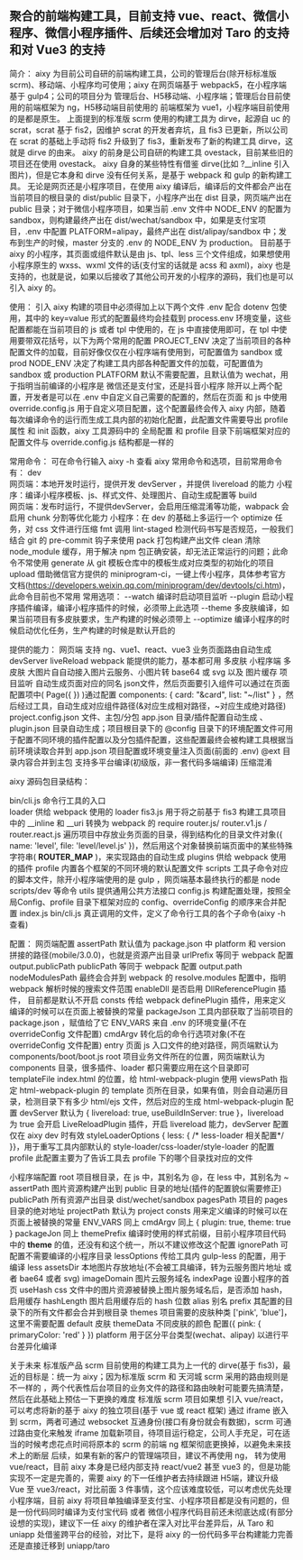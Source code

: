 ## 聚合的前端构建工具，目前支持 vue、react、微信小程序、微信小程序插件、后续还会增加对 Taro 的支持和对 Vue3 的支持

简介：
        aixy 为目前公司自研的前端构建工具，公司的管理后台(除开标标准版 scrm)、移动端、小程序均可使用；aixy 在网页端基于 webpack5，在小程序端基于 gulp4；公司的项目分为 管理后台、H5移动端、小程序端；管理后台目前使用的前端框架为 ng，H5移动端目前使用的 前端框架为 vue1，小程序端目前使用的是都是原生。
       上面提到的标准版 scrm 使用的构建工具为 dirve，起源自 uc 的 scrat，scrat 基于 fis2，因维护 scrat 的开发者弃坑，且 fis3 已更新，所以公司在 scrat 的基础上手动将 fis2 升级到了 fis3，重新发布了新的构建工具 dirve，这就是 dirve 的由来。
        aixy 的前身是公司自研的构建工具 ovestack，目前某些旧的项目还在使用 ovestack。
        aixy 自身的某些特性有借鉴 dirve(比如 ?__inline 引入图片)，但是它本身和 dirve 没有任何关系，是基于 webpack 和 gulp 的新构建工具。
        无论是网页还是小程序项目，在使用 aixy 编译后，编译后的文件都会产出在当前项目的根目录的 dist/public 目录下，小程序产出在 dist 目录，网页端产出在 public 目录；对于微信小程序项目，如果当前 .env 文件中 NODE_ENV 的配置为 sandbox，则构建最终产出在 dist/wechat/sandbox 中，如果是支付宝项目，.env 中配置 PLATFORM=alipay，最终产出在 dist/alipay/sandbox 中；发布到生产的时候，master 分支的 .env 的 NODE_ENV 为 production。
        目前基于 aixy 的小程序，其页面或组件默认是由 js、tpl、less 三个文件组成，如果想使用小程序原生的 wxss、wxml 文件的话(支付宝的话就是 acss 和 axml)，aixy 也是支持的，也就是说，如果以后接收了其他公司开发的小程序的源码，我们也是可以引入 aixy 的。

使用：
引入 aixy 构建的项目中必须得加上以下两个文件
.env    配合 dotenv 包使用，其中的 key=value 形式的配置最终均会挂载到 process.env 环境变量，这些配置都能在当前项目的 js 或者 tpl 中使用的，在 js 中直接使用即可，在 tpl 中使用要带双花括号，以下为两个常用的配置
PROJECT_ENV  决定了当前项目的各种配置文件的加载，目前好像仅仅在小程序端有使用到，可配置值为 sandbox 或 prod
NODE_ENV  决定了构建工具内部各种配置文件的加载，可配置值为 sandbox 或 production
PLATFORM  默认不需要配置，且默认值为 wechat，用于指明当前编译的小程序是 微信还是支付宝，还是抖音小程序
除开以上两个配置，开发者是可以在 .env 中自定义自己需要的配置的，然后在页面 和 js 中使用
override.config.js    用于自定义项目配置，这个配置最终会传入 aixy 内部，随着每次编译命令的运行而生成工具内部的初始化配置，此配置文件需要导出 profile 属性 和 init 函数，aixy 工具源码中的 全局配置 和 profile 目录下前端框架对应的配置文件与 override.config.js 结构都是一样的

常用命令：
    可在命令行输入 aixy -h 查看 aixy 常用命令和选项，目前常用命令有：
dev   
网页端：本地开发时运行，提供开发 devServer ，并提供 livereload 的能力
小程序：编译小程序模板、js、样式文件、处理图片、自动生成配置等
build  
网页端：发布时运行，不提供devServer，会启用压缩混淆等功能，wabpack 会启用 chunk 分割等优化能力
小程序：在 dev 的基础上多运行一个 optimize 任务，对 css 文件进行压缩
fmt
调用 lint-staged 检测代码书写是否规范，一般我们结合 git 的 pre-commit 钩子来使用
pack
打包构建产出文件
clean
清除 node_module 缓存，用于解决 npm 包正确安装，却无法正常运行的问题；此命令不常使用
generate
从 git 模板仓库中的模板生成对应类型的初始化的项目
upload
借助微信官方提供的 miniprogram-ci，一键上传小程序，具体参考官方文档(https://developers.weixin.qq.com/miniprogram/dev/devtools/ci.htm)，此命令目前也不常用
常用选项：
--watch   编译时启动项目监听
--plugin   启动小程序插件编译，编译小程序插件的时候，必须带上此选项
--theme    多皮肤编译，如果当前项目有多皮肤要求，生产构建的时候必须带上
--optimize    编译小程序的时候启动优化任务，生产构建的时候是默认开启的

提供的能力：
网页端
支持 ng、vue1、react、vue3
业务页面路由自动生成
devServer
liveReload
webpack 能提供的能力，基本都可用
多皮肤
小程序端
多皮肤
大图片自自动接入图片云服务、小图片转 base64 或 svg 以及 图片缓存
项目监听
自动生成页面对应的同名 json文件，然后页面要引入组件可以通过在页面配置项中( Page({   }) )通过配置 components: { card: "&card",  list: "~/list" } ，然后经过工具，自动生成对应组件路径(&对应生成相对路径，~对应生成绝对路径)
project.config.json 文件、主包/分包 app.json  目录/插件配置自动生成 、 plugin.json 目录自动生成；项目根目录下的 @config 目录下的环境配置文件可用于配置不同环境的插件配置以及分包插件配置，这些配置最终会被构建工具根据当前环境读取合并到 app.json 
项目配置或环境变量注入页面(前面的 .env)
@ext 目录内容合并到主包
支持多平台编译(初级版，非一套代码多端编译)
压缩混淆

aixy 源码包目录结构：

bin/cli.js  命令行工具的入口  
loader    供给 webpack 使用的 loader
fis3.js  用于将之前基于 fis3 构建工具项目中的 __inline 和 __uri 转换为 webpack 的 require
router.js/ router.v1.js / router.react.js  遍历项目中存放业务页面的目录，得到结构化的目录文件对象({ name: 'level', file: 'level/level.js'  })，然后用这个对象替换前端页面中的某些特殊字符串( __ROUTER_MAP__ )，来实现路由的自动生成
plugins    供给 webpack 使用的插件
profile    内置各个框架的不同环境的默认配置文件
scripts   工具子命令对应的脚本文件，除开小程序端使用的是 gulp ，网页端基本最终执行的都是 node scripts/dev 等命令
utils   提供通用公共方法接口
config.js  构建配置处理，按照全局Config、profile 目录下框架对应的 config、overrideConfig 的顺序来合并配置
index.js    bin/cli.js 真正调用的文件，定义了命令行工具的各个子命令(aixy -h 查看)

配置：
网页端配置
assertPath   默认值为 package.json 中 platform 和 version 拼接的路径(mobile/3.0.0)，也就是资源产出目录
urlPrefix  等同于 webpack 配置 output.publicPath
publicPath  等同于 webpack 配置 output.path
nodeModulesPath 最终会合并到 webpack 的 resolve.modules 配置中，指明webpack  解析时候的搜索文件范围
enableDll  是否启用 DllReferencePlugin 插件， 目前都是默认不开启
consts  传给 webpack definePlugin 插件，用来定义编译的时候可以在页面上被替换的常量
packageJson  工具内部获取了当前项目的 package.json ，赋值给了它
ENV_VARS  来自 .env 的环境变量(不在 overrideConfig 文件配置)
cmdArgv  转化后的命令行选项对象(不在 overrideConfig 文件配置)
entry  页面 js 入口文件的绝对路径，网页端默认为 components/boot/boot.js
root  项目业务文件所在的位置，网页端默认为 components 目录，很多插件、loader 都只需要应用在这个目录即可
templateFile  index.html 的位置，给 html-webpack-plugin 使用
viewsPath  指定 html-webpack-plugin 的 template 页所在目录，如果有值，则会自动遍历目录，检测目录下有多少 html/ejs 文件，然后对应的生成  html-webpack-plugin  配置
devServer  默认为 { livereload: true, useBuildInServer: true }，livereload 为 true 会开启 LiveReloadPlugin 插件，开启 livereload 能力，devServer 配置仅在 aixy dev 时有效
styleLoaderOptions   { less: { /* less-loader 相关配置*/ }}，用于重写工具内部默认的 style-loader/css-loader/style-loader 的配置
profile  此配置主要为了告诉工具去 profile 下的哪个目录找对应的文件

小程序端配置
root  项目根目录，在 js 中，其别名为 @，在 less 中，其别名为 ~
assertPath  图片资源构建产出到 public 目录的地址(插件的配置貌似需要修正)
publicPath  所有资源产出目录  dist/wechet/sandbox
pagesPath  项目的 pages 目录的绝对地址
projectPath  默认为 project
consts  用来定义编译的时候可以在页面上被替换的常量
ENV_VARS  同上
cmdArgv  同上 { plugin: true, theme: true }
packageJon  同上
themePrefix  编译时使用的样式前缀，目前小程序项目代码中的 __theme__ 的值，还没有和这个统一，所以不建议修改这个配置
ignorePath   可配置不需要编译的小程序目录
lessOptions  传给工具内 gulp-less 的配置，用于编译 less
assetsDir  本地图片存放地址(不会被工具编译，转为云服务图片地址 或者 bae64 或者 svg)
imageDomain  图片云服务域名
indexPage   设置小程序的首页
useHash  css 文件中的图片资源被替换上图片服务域名后，是否添加 hash，启用缓存
hashLength   图片启用缓存后的 hash 位数
alias  别名
prefix  其配置的目录下的所有文件都会合并到根目录
themes  项目需要的皮肤种类 ['pink', 'blue']，这里不需要配置 default 皮肤
themeData  不同皮肤的颜色 配置({  pink: { primaryColor: 'red' }  })
platform  用于区分平台类型(wechat、alipay) 以进行平台差异化编译

关于未来
标准版产品 scrm 目前使用的构建工具为上一代的 dirve(基于 fis3)，最近的目标是：统一为 aixy；因为标准版 scrm 和 天河城 scrm 采用的路由规则是不一样的 ，两个代表性后台项目的业务文件的路径和路由映射可能要先搞清楚，然后在此基础上预估一下更换的难度
标准版 scrm 项目如果想 引入 vue/react，可以考虑将新的基于 aixy 的独立项目(基于 vue 或 react 框架) 通过 iframe 嵌入到 scrm，两者可通过 websocket 互通身份(接口有身份就会有数据)，scrm 可通过路由变化来触发 iframe 加载新项目，待项目运行稳定，公司人手充足，可在适当的时候考虑花点时间将原本的 scrm 的前端 ng 框架彻底更换掉，以避免未来技术上的断层
后续，如果有新的客户的管理端项目，建议不再使用 ng， 转为使用 vue/react，目前 aixy 本身是已经内部支持 react/vue2 甚至 vue3 的，但是功能实现不一定是完善的，需要 aixy 的下一任维护者去持续跟进
H5端，建议升级 Vue 至 vue3/react，对比前面 3 件事情，这个应该难度较低，可以考虑优先处理
小程序端，目前 aixy 将项目单独编译至支付宝、小程序项目都是没有问题的，但是一份代码同时编译为支付宝代码 或者 微信小程序代码目前还未彻底达成(有部分设想的实现)，建议下一任 aixy 的维护者在深入对比平台差异后，从 Taro 和 uniapp 处借鉴跨平台的经验，对比下，是将 aixy 的一份代码多平台构建能力完善 还是直接迁移到 uniapp/taro